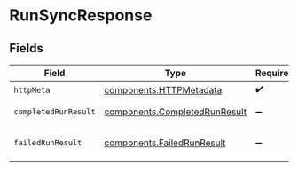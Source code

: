 # RunSyncResponse


## Fields

| Field                                                                          | Type                                                                           | Required                                                                       | Description                                                                    |
| ------------------------------------------------------------------------------ | ------------------------------------------------------------------------------ | ------------------------------------------------------------------------------ | ------------------------------------------------------------------------------ |
| `httpMeta`                                                                     | [components.HTTPMetadata](../../models/components/httpmetadata.md)             | :heavy_check_mark:                                                             | N/A                                                                            |
| `completedRunResult`                                                           | [components.CompletedRunResult](../../models/components/completedrunresult.md) | :heavy_minus_sign:                                                             | Successful run result                                                          |
| `failedRunResult`                                                              | [components.FailedRunResult](../../models/components/failedrunresult.md)       | :heavy_minus_sign:                                                             | Error running the API                                                          |